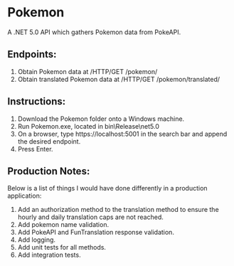 # Pokemon
A .NET 5.0 API which gathers Pokemon data from PokeAPI.

## Endpoints:

1. Obtain Pokemon data at /HTTP/GET /pokemon/<pokemon name>
2. Obtain translated Pokemon data at /HTTP/GET /pokemon/translated/<pokemon name>

## Instructions:
1. Download the Pokemon folder onto a Windows machine.
2. Run Pokemon.exe, located in bin\Release\net5.0
3. On a browser, type https://localhost:5001 in the search bar and append the desired endpoint.
4. Press Enter.

## Production Notes:
Below is a list of things I would have done differently in a production application:
1. Add an authorization method to the translation method to ensure the hourly and daily translation caps are not reached.
2. Add pokemon name validation.
3. Add PokeAPI and FunTranslation response validation.
4. Add logging.
5. Add unit tests for all methods.
6. Add integration tests.
